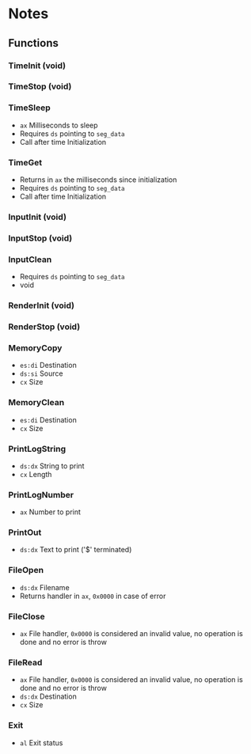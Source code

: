 
Notes
=====

Functions
---------

### TimeInit (void)

### TimeStop (void)

### TimeSleep
- `ax` Milliseconds to sleep
- Requires `ds` pointing to `seg_data`
- Call after time Initialization

### TimeGet
- Returns in `ax` the milliseconds since initialization
- Requires `ds` pointing to `seg_data`
- Call after time Initialization

### InputInit (void)

### InputStop (void)

### InputClean
- Requires `ds` pointing to `seg_data`
- void

### RenderInit (void)

### RenderStop (void)

### MemoryCopy
- `es:di` Destination
- `ds:si` Source
- `cx`    Size

### MemoryClean
- `es:di` Destination
- `cx`    Size

### PrintLogString
- `ds:dx` String to print
- `cx`    Length

### PrintLogNumber
- `ax` Number to print

### PrintOut
- `ds:dx` Text to print ('$' terminated)

### FileOpen
- `ds:dx` Filename
- Returns handler in `ax`, `0x0000` in case of error

### FileClose
- `ax` File handler, `0x0000` is considered an invalid value, no operation is done and no error is throw

### FileRead
- `ax` File handler, `0x0000` is considered an invalid value, no operation is done and no error is throw
- `ds:dx` Destination
- `cx` Size

### Exit
- `al` Exit status
